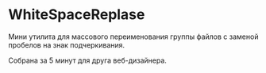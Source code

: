 # WhiteSpaceReplase
Мини утилита для массового переименования группы файлов с заменой пробелов на знак подчеркивания.

Собрана за 5 минут для друга веб-дизайнера.
